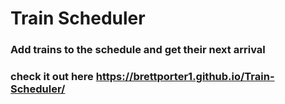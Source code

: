 # Train Scheduler

### Add trains to the schedule and get their next arrival

### check it out here https://brettporter1.github.io/Train-Scheduler/